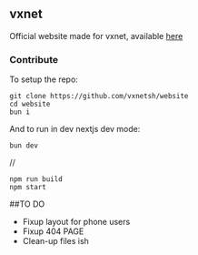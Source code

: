 ## vxnet

Official website made for vxnet, available [here](https://simswapp.ing)

### Contribute

To setup the repo:

```
git clone https://github.com/vxnetsh/website
cd website
bun i
```

And to run in dev nextjs dev mode:

```
bun dev
```
// 
```
npm run build
npm start
```


##TO DO
- Fixup layout for phone users
- Fixup 404 PAGE
- Clean-up files ish
  
